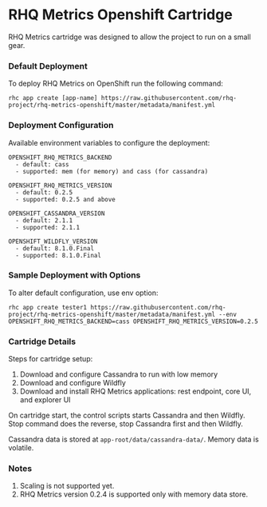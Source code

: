 RHQ Metrics Openshift Cartridge
=====================

RHQ Metrics cartridge was designed to allow the project to run on a small gear.

### Default Deployment

To deploy RHQ Metrics on OpenShift run the following command:

`rhc app create [app-name] https://raw.githubusercontent.com/rhq-project/rhq-metrics-openshift/master/metadata/manifest.yml`


### Deployment Configuration

Available environment variables to configure the deployment:

```
OPENSHIFT_RHQ_METRICS_BACKEND
  - default: cass
  - supported: mem (for memory) and cass (for cassandra)
  
OPENSHIFT_RHQ_METRICS_VERSION
  - default: 0.2.5
  - supported: 0.2.5 and above

OPENSHIFT_CASSANDRA_VERSION
  - default: 2.1.1
  - supported: 2.1.1
  
OPENSHIFT_WILDFLY_VERSION
  - default: 8.1.0.Final
  - supported: 8.1.0.Final
```


### Sample Deployment with Options

To alter default configuration, use env option:

`rhc app create tester1 https://raw.githubusercontent.com/rhq-project/rhq-metrics-openshift/master/metadata/manifest.yml --env OPENSHIFT_RHQ_METRICS_BACKEND=cass OPENSHIFT_RHQ_METRICS_VERSION=0.2.5`


### Cartridge Details

Steps for cartridge setup:

1. Download and configure Cassandra to run with low memory
2. Download and configure Wildfly
3. Download and install RHQ Metrics applications: rest endpoint, core UI, and explorer UI

On cartridge start, the control scripts starts Cassandra and then Wildfly. Stop command does the reverse, stop Cassandra first and then Wildfly. 

Cassandra data is stored at `app-root/data/cassandra-data/`. Memory data is volatile.


### Notes

1. Scaling is not supported yet.
2. RHQ Metrics version 0.2.4 is supported only with memory data store.

